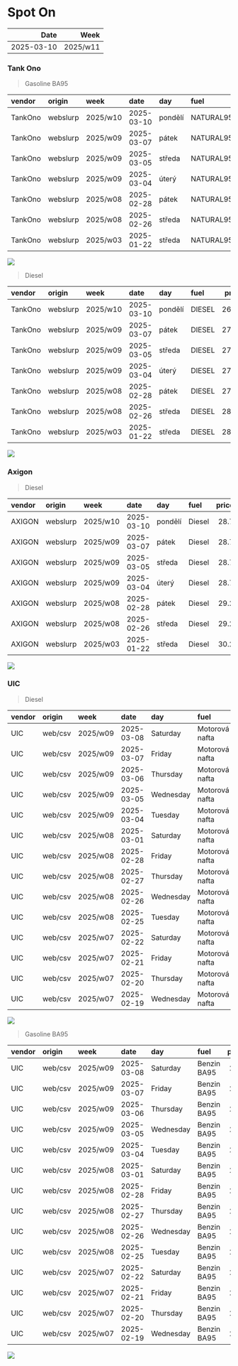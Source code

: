 Spot On
================

|       Date |     Week |
|-----------:|---------:|
| 2025-03-10 | 2025/w11 |

### Tank Ono

> Gasoline BA95

| vendor  | origin   | week     | date       | day     | fuel      | price | PriceVAT |
|:--------|:---------|:---------|:-----------|:--------|:----------|------:|---------:|
| TankOno | webslurp | 2025/w10 | 2025-03-10 | pondělí | NATURAL95 | 27.19 |     32.9 |
| TankOno | webslurp | 2025/w09 | 2025-03-07 | pátek   | NATURAL95 | 28.02 |     33.9 |
| TankOno | webslurp | 2025/w09 | 2025-03-05 | středa  | NATURAL95 | 28.02 |     33.9 |
| TankOno | webslurp | 2025/w09 | 2025-03-04 | úterý   | NATURAL95 | 28.02 |     33.9 |
| TankOno | webslurp | 2025/w08 | 2025-02-28 | pátek   | NATURAL95 | 28.51 |     34.5 |
| TankOno | webslurp | 2025/w08 | 2025-02-26 | středa  | NATURAL95 | 28.84 |     34.9 |
| TankOno | webslurp | 2025/w03 | 2025-01-22 | středa  | NATURAL95 | 28.84 |     34.9 |

<img src="SpotOn_files/figure-gfm/tono-ba95-1.png" style="display: block; margin: auto auto auto 0;" />

> Diesel

| vendor  | origin   | week     | date       | day     | fuel   | price | PriceVAT |
|:--------|:---------|:---------|:-----------|:--------|:-------|------:|---------:|
| TankOno | webslurp | 2025/w10 | 2025-03-10 | pondělí | DIESEL | 26.86 |     32.5 |
| TankOno | webslurp | 2025/w09 | 2025-03-07 | pátek   | DIESEL | 27.19 |     32.9 |
| TankOno | webslurp | 2025/w09 | 2025-03-05 | středa  | DIESEL | 27.19 |     32.9 |
| TankOno | webslurp | 2025/w09 | 2025-03-04 | úterý   | DIESEL | 27.19 |     32.9 |
| TankOno | webslurp | 2025/w08 | 2025-02-28 | pátek   | DIESEL | 27.69 |     33.5 |
| TankOno | webslurp | 2025/w08 | 2025-02-26 | středa  | DIESEL | 28.02 |     33.9 |
| TankOno | webslurp | 2025/w03 | 2025-01-22 | středa  | DIESEL | 28.02 |     33.9 |

<img src="SpotOn_files/figure-gfm/tono-diesel-1.png" style="display: block; margin: auto auto auto 0;" />

### Axigon

> Diesel

| vendor | origin   | week     | date       | day     | fuel   | price | PriceVAT |
|:-------|:---------|:---------|:-----------|:--------|:-------|------:|---------:|
| AXIGON | webslurp | 2025/w10 | 2025-03-10 | pondělí | Diesel |  28.7 |     34.7 |
| AXIGON | webslurp | 2025/w09 | 2025-03-07 | pátek   | Diesel |  28.7 |     34.7 |
| AXIGON | webslurp | 2025/w09 | 2025-03-05 | středa  | Diesel |  28.7 |     34.7 |
| AXIGON | webslurp | 2025/w09 | 2025-03-04 | úterý   | Diesel |  28.7 |     34.7 |
| AXIGON | webslurp | 2025/w08 | 2025-02-28 | pátek   | Diesel |  29.2 |     35.4 |
| AXIGON | webslurp | 2025/w08 | 2025-02-26 | středa  | Diesel |  29.2 |     35.4 |
| AXIGON | webslurp | 2025/w03 | 2025-01-22 | středa  | Diesel |  30.2 |     36.5 |

<img src="SpotOn_files/figure-gfm/axigon-diesel-1.png" style="display: block; margin: auto auto auto 0;" />

### UIC

> Diesel

| vendor | origin  | week     | date       | day       | fuel           | price | priceVAT |
|:-------|:--------|:---------|:-----------|:----------|:---------------|------:|---------:|
| UIC    | web/csv | 2025/w09 | 2025-03-08 | Saturday  | Motorová nafta |  26.2 |     31.7 |
| UIC    | web/csv | 2025/w09 | 2025-03-07 | Friday    | Motorová nafta |  26.1 |     31.6 |
| UIC    | web/csv | 2025/w09 | 2025-03-06 | Thursday  | Motorová nafta |  26.5 |     32.1 |
| UIC    | web/csv | 2025/w09 | 2025-03-05 | Wednesday | Motorová nafta |  26.9 |     32.5 |
| UIC    | web/csv | 2025/w09 | 2025-03-04 | Tuesday   | Motorová nafta |  27.1 |     32.8 |
| UIC    | web/csv | 2025/w08 | 2025-03-01 | Saturday  | Motorová nafta |  27.2 |     32.9 |
| UIC    | web/csv | 2025/w08 | 2025-02-28 | Friday    | Motorová nafta |  27.1 |     32.8 |
| UIC    | web/csv | 2025/w08 | 2025-02-27 | Thursday  | Motorová nafta |  27.1 |     32.8 |
| UIC    | web/csv | 2025/w08 | 2025-02-26 | Wednesday | Motorová nafta |  27.2 |     32.9 |
| UIC    | web/csv | 2025/w08 | 2025-02-25 | Tuesday   | Motorová nafta |  27.7 |     33.5 |
| UIC    | web/csv | 2025/w07 | 2025-02-22 | Saturday  | Motorová nafta |  27.8 |     33.6 |
| UIC    | web/csv | 2025/w07 | 2025-02-21 | Friday    | Motorová nafta |  27.8 |     33.6 |
| UIC    | web/csv | 2025/w07 | 2025-02-20 | Thursday  | Motorová nafta |  27.7 |     33.5 |
| UIC    | web/csv | 2025/w07 | 2025-02-19 | Wednesday | Motorová nafta |  27.7 |     33.5 |

<img src="SpotOn_files/figure-gfm/uic-diesel-1.png" style="display: block; margin: auto auto auto 0;" />

> Gasoline BA95

| vendor | origin  | week     | date       | day       | fuel        | price | priceVAT |
|:-------|:--------|:---------|:-----------|:----------|:------------|------:|---------:|
| UIC    | web/csv | 2025/w09 | 2025-03-08 | Saturday  | Benzin BA95 |  26.3 |     31.8 |
| UIC    | web/csv | 2025/w09 | 2025-03-07 | Friday    | Benzin BA95 |  26.5 |     32.1 |
| UIC    | web/csv | 2025/w09 | 2025-03-06 | Thursday  | Benzin BA95 |  26.9 |     32.5 |
| UIC    | web/csv | 2025/w09 | 2025-03-05 | Wednesday | Benzin BA95 |  27.4 |     33.2 |
| UIC    | web/csv | 2025/w09 | 2025-03-04 | Tuesday   | Benzin BA95 |  27.7 |     33.5 |
| UIC    | web/csv | 2025/w08 | 2025-03-01 | Saturday  | Benzin BA95 |  27.8 |     33.6 |
| UIC    | web/csv | 2025/w08 | 2025-02-28 | Friday    | Benzin BA95 |  27.8 |     33.6 |
| UIC    | web/csv | 2025/w08 | 2025-02-27 | Thursday  | Benzin BA95 |  27.9 |     33.8 |
| UIC    | web/csv | 2025/w08 | 2025-02-26 | Wednesday | Benzin BA95 |  28.0 |     33.9 |
| UIC    | web/csv | 2025/w08 | 2025-02-25 | Tuesday   | Benzin BA95 |  28.2 |     34.1 |
| UIC    | web/csv | 2025/w07 | 2025-02-22 | Saturday  | Benzin BA95 |  28.3 |     34.2 |
| UIC    | web/csv | 2025/w07 | 2025-02-21 | Friday    | Benzin BA95 |  28.4 |     34.4 |
| UIC    | web/csv | 2025/w07 | 2025-02-20 | Thursday  | Benzin BA95 |  28.4 |     34.4 |
| UIC    | web/csv | 2025/w07 | 2025-02-19 | Wednesday | Benzin BA95 |  28.4 |     34.4 |

<img src="SpotOn_files/figure-gfm/uic-ba95-1.png" style="display: block; margin: auto auto auto 0;" />
